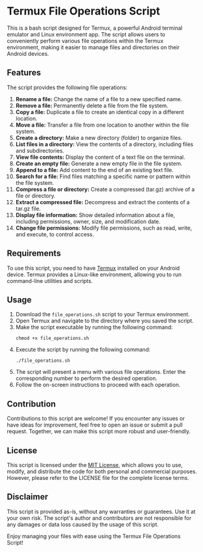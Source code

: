 # Termux File Operations Script

This is a bash script designed for Termux, a powerful Android terminal emulator and Linux environment app. The script allows users to conveniently perform various file operations within the Termux environment, making it easier to manage files and directories on their Android devices.

## Features

The script provides the following file operations:

1. **Rename a file:** Change the name of a file to a new specified name.
2. **Remove a file:** Permanently delete a file from the file system.
3. **Copy a file:** Duplicate a file to create an identical copy in a different location.
4. **Move a file:** Transfer a file from one location to another within the file system.
5. **Create a directory:** Make a new directory (folder) to organize files.
6. **List files in a directory:** View the contents of a directory, including files and subdirectories.
7. **View file contents:** Display the content of a text file on the terminal.
8. **Create an empty file:** Generate a new empty file in the file system.
9. **Append to a file:** Add content to the end of an existing text file.
10. **Search for a file:** Find files matching a specific name or pattern within the file system.
11. **Compress a file or directory:** Create a compressed (tar.gz) archive of a file or directory.
12. **Extract a compressed file:** Decompress and extract the contents of a tar.gz file.
13. **Display file information:** Show detailed information about a file, including permissions, owner, size, and modification date.
14. **Change file permissions:** Modify file permissions, such as read, write, and execute, to control access.

## Requirements

To use this script, you need to have [Termux](https://termux.com/) installed on your Android device. Termux provides a Linux-like environment, allowing you to run command-line utilities and scripts.

## Usage

1. Download the `file_operations.sh` script to your Termux environment.
2. Open Termux and navigate to the directory where you saved the script.
3. Make the script executable by running the following command:
   ```
   chmod +x file_operations.sh
   ```
4. Execute the script by running the following command:
   ```
   ./file_operations.sh
   ```
5. The script will present a menu with various file operations. Enter the corresponding number to perform the desired operation.
6. Follow the on-screen instructions to proceed with each operation.

## Contribution

Contributions to this script are welcome! If you encounter any issues or have ideas for improvement, feel free to open an issue or submit a pull request. Together, we can make this script more robust and user-friendly.

## License

This script is licensed under the [MIT License](LICENSE), which allows you to use, modify, and distribute the code for both personal and commercial purposes. However, please refer to the LICENSE file for the complete license terms.

## Disclaimer

This script is provided as-is, without any warranties or guarantees. Use it at your own risk. The script's author and contributors are not responsible for any damages or data loss caused by the usage of this script.

Enjoy managing your files with ease using the Termux File Operations Script!

